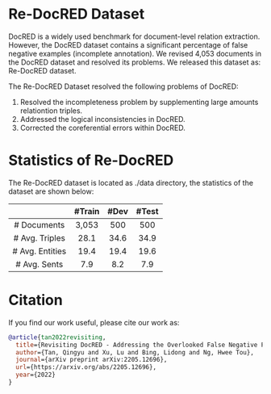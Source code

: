 # Re-DocRED Dataset

DocRED is a widely used benchmark for document-level relation extraction. However, the DocRED dataset contains a significant percentage of false negative examples (incomplete annotation). We revised 4,053 documents in the DocRED dataset and resolved its problems. We released this dataset as: Re-DocRED dataset.

The Re-DocRED Dataset resolved the following problems of DocRED:
1. Resolved the incompleteness problem by supplementing large amounts relationtion triples.
2. Addressed the logical inconsistencies in DocRED.
3. Corrected the coreferential errors within DocRED.

# Statistics of Re-DocRED
The Re-DocRED dataset is located as ./data directory, the statistics of the dataset are shown below:


|  | #Train  | #Dev  |  #Test  |
| :---:   | :-: | :-: |:-: |
| # Documents | 3,053 | 500 |  500 |
| # Avg. Triples | 28.1 | 34.6 |  34.9 |
| # Avg. Entities | 19.4 | 19.4 | 19.6 |
| # Avg. Sents | 7.9 | 8.2 | 7.9 |

# Citation
If you find our work useful, please cite our work as:
```bibtex
@article{tan2022revisiting,
  title={Revisiting DocRED - Addressing the Overlooked False Negative Problem in Relation Extraction},
  author={Tan, Qingyu and Xu, Lu and Bing, Lidong and Ng, Hwee Tou},
  journal={arXiv preprint arXiv:2205.12696},
  url={https://arxiv.org/abs/2205.12696},
  year={2022}
}

